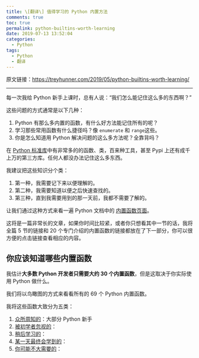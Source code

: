 ```yaml
---
title: \[翻译\] 值得学习的 Python 内置方法
comments: true
toc: true
permalink: python-builtins-worth-learning
date: 2019-07-13 13:52:04
categories: 
  - Python
tags:
  - Python
  - 翻译
---
```


原文链接：<https://treyhunner.com/2019/05/python-builtins-worth-learning/>

---

每一次我给 Python 新手上课时，总有人说：“我们怎么能记住这么多的东西啊？”

这些问题的方式通常是以下几种：

1. Python 有那么多内置的函数，有什么好方法能记住所有的呢？
2. 学习那些常用函数有什么捷径吗？像 `enumerate` 和 `range`这些。
3. 你是怎么知道用 Python 解决问题的这么多方法呢？全靠背吗？

在 [Python 标准库](https://docs.python.org/3/library/index.html)中有非常多的的函数、类，百来种工具，甚至 Pypi 上还有成千上万的第三方库。任何人都没办法记住这么多东西。

我建议把这些知识分个类：

1. 第一种，我需要记下来以便理解的。
2. 第二种，我需要知道以便之后快速查找的。
3. 第三种，直到我需要用到的那一天前，我都不需要了解的。

让我们通过这种方式来看一遍 Python 文档中的 [内置函数页面](https://docs.python.org/3/library/functions.html)。

这将是一篇非常长的文章，如果你时间比较紧，或者你只想看其中一节的话，我将全篇 5 节的链接和 20 个专门介绍的内置函数的链接都放在了下一部分，你可以很方便的点击链接查看相应的内容。

<!-- more -->
## 你应该知道哪些内置函数

我估计**大多数 Python 开发者只需要大约 30 个内置函数**，但是这取决于你实际使用 Python 做什么。

我们将以鸟瞰图的方式来看看所有的 69 个 Python 内置函数。

我将这些函数大致分为五类：

1. [众所周知的](#10_Commonly_known_built-in_functions)：大部分 Python 新手
2. [被初学者忽视的](#Built-ins_overlooked_by_new_Pythonistas)：
3. [稍后学习的](#Learn_it_later)：
4. [某一天最终会学到的](#Maybe_learn_it_eventually)：
5. [你可能不大需要的](#You_likely_don%E2%80%99t_need_these)：
